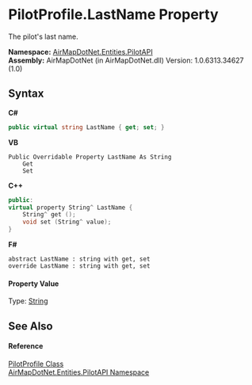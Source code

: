 # PilotProfile.LastName Property 
 

The pilot's last name.

**Namespace:**&nbsp;<a href="N_AirMapDotNet_Entities_PilotAPI">AirMapDotNet.Entities.PilotAPI</a><br />**Assembly:**&nbsp;AirMapDotNet (in AirMapDotNet.dll) Version: 1.0.6313.34627 (1.0)

## Syntax

**C#**<br />
``` C#
public virtual string LastName { get; set; }
```

**VB**<br />
``` VB
Public Overridable Property LastName As String
	Get
	Set
```

**C++**<br />
``` C++
public:
virtual property String^ LastName {
	String^ get ();
	void set (String^ value);
}
```

**F#**<br />
``` F#
abstract LastName : string with get, set
override LastName : string with get, set
```


#### Property Value
Type: <a href="http://msdn2.microsoft.com/en-us/library/s1wwdcbf" target="_blank">String</a>

## See Also


#### Reference
<a href="T_AirMapDotNet_Entities_PilotAPI_PilotProfile">PilotProfile Class</a><br /><a href="N_AirMapDotNet_Entities_PilotAPI">AirMapDotNet.Entities.PilotAPI Namespace</a><br />